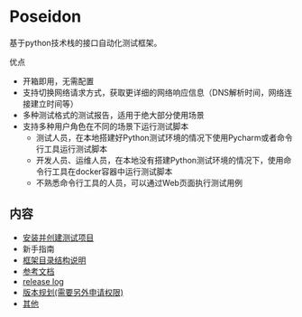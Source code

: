# Poseidon
基于python技术栈的接口自动化测试框架。 

优点
* 开箱即用，无需配置
* 支持切换网络请求方式，获取更详细的网络响应信息（DNS解析时间，网络连接建立时间等）
* 多种测试格式的测试报告，适用于绝大部分使用场景
* 支持多种用户角色在不同的场景下运行测试脚本
   * 测试人员，在本地搭建好Python测试环境的情况下使用Pycharm或者命令行工具运行测试脚本
   * 开发人员、运维人员，在本地没有搭建Python测试环境的情况下，使用命令行工具在docker容器中运行测试脚本
   * 不熟悉命令行工具的人员，可以通过Web页面执行测试用例


## 内容
* [安装并创建测试项目](docs/create_project.md)
* 新手指南
* [框架目录结构说明](docs/directory_explain.md)
* [参考文档](docs/reference.md)
* [release log](docs/releaselog.md)
* [版本规划(需要另外申请权限)](https://shimo.im/sheets/5JN0UZ8OpB43ZVnL/MODOC)
* [其他](docs/others.md)


